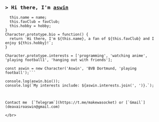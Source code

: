 ### <samp>&gt; Hi there, I'm <a href="https://t.me/makewasocket" target="_blank">aswin</a>

```function Character(name, favClub, hobby) {
  this.name = name;
  this.favClub = favClub;
  this.hobby = hobby;
}
Character.prototype.bio = function() {
  return `Hi there, I'm ${this.name}, a fan of ${this.favClub} and I enjoy ${this.hobby}!`;
}

Character.prototype.interests = ['programming', 'watching anime', 'playing football1', 'hanging out with friends'];

const aswin = new Character('Aswin', 'BVB Dortmund, 'playing football');```

console.log(aswin.bio());
console.log(`My interests include: ${aswin.interests.join(', ')}.`);



Contact me  [`Telegram`](https://t.me/makewasocket) or [`Gmail`](deavairoaswin@gmail.com)

</br>


